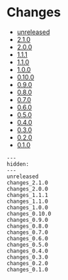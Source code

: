 # Changes

* [unreleased](unreleased.md)
* [2.1.0](changes_2.1.0.md)
* [2.0.0](changes_2.0.0.md)
* [1.1.1](changes_1.1.1.md)
* [1.1.0](changes_1.1.0.md)
* [1.0.0](changes_1.0.0.md)
* [0.10.0](changes_0.10.0.md)
* [0.9.0](changes_0.9.0.md)
* [0.8.0](changes_0.8.0.md)
* [0.7.0](changes_0.7.0.md)
* [0.6.0](changes_0.6.0.md)
* [0.5.0](changes_0.5.0.md)
* [0.4.0](changes_0.4.0.md)
* [0.3.0](changes_0.3.0.md)
* [0.2.0](changes_0.2.0.md)
* [0.1.0](changes_0.1.0.md)

<!--- This MyST Parser Sphinx directive is necessary to keep Sphinx happy. We need list here all release letters again, because release droid and other scripts assume Markdown --->
```{toctree}
---
hidden:
---
unreleased
changes_2.1.0
changes_2.0.0
changes_1.1.1
changes_1.1.0
changes_1.0.0
changes_0.10.0
changes_0.9.0
changes_0.8.0
changes_0.7.0
changes_0.6.0
changes_0.5.0
changes_0.4.0
changes_0.3.0
changes_0.2.0
changes_0.1.0

```